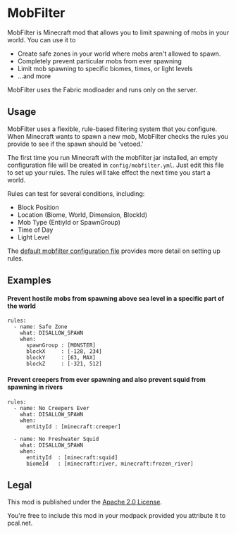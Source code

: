 # MobFilter

MobFilter is Minecraft mod that allows you to limit spawning of mobs in your world.  You can use it to 
* Create safe zones in your world where mobs aren't allowed to spawn.
* Completely prevent particular mobs from ever spawning
* Limit mob spawning to specific biomes, times, or light levels
* ...and more

MobFilter uses the Fabric modloader and runs only on the server.

## Usage

MobFilter uses a flexible, rule-based filtering system that you configure.  When Minecraft wants to spawn
a new mob, MobFilter checks the rules you provide to see if the spawn should be 'vetoed.'

The first time you run Minecraft with the mobfilter jar installed, an empty configuration file will be
created in `config/mobfilter.yml`.  Just edit this file to set up your rules.  The rules will take effect the
next time you start a world.

Rules can test for several conditions, including:
* Block Position
* Location (Biome, World, Dimension, BlockId)
* Mob Type (EntiyId or SpawnGroup)
* Time of Day
* Light Level

The [default mobfilter configuration file](https://github.com/pcal43/mob-filter/blob/main/src/main/resources/default-mobfilter.yaml) 
provides more detail on setting up rules.


## Examples

#### Prevent hostile mobs from spawning above sea level in a specific part of the world

```
rules:
  - name: Safe Zone
    what: DISALLOW_SPAWN
    when:
      spawnGroup : [MONSTER]
      blockX     : [-128, 234]
      blockY     : [63, MAX]
      blockZ     : [-321, 512]
```

#### Prevent creepers from ever spawning and also prevent squid from spawning in rivers
```
rules:
  - name: No Creepers Ever
    what: DISALLOW_SPAWN
    when:
      entityId : [minecraft:creeper]

  - name: No Freshwater Squid
    what: DISALLOW_SPAWN
    when:
      entityId  : [minecraft:squid]
      biomeId   : [minecraft:river, minecraft:frozen_river]
```


## Legal

This mod is published under the [Apache 2.0 License](LICENSE).

You're free to include this mod in your modpack provided you attribute it to pcal.net.
